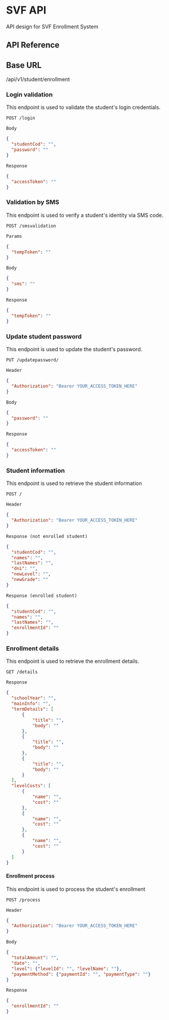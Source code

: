 # SVF API

API design for SVF Enrollment System

## API Reference

## Base URL
/api/v1/student/enrollment

### Login validation
This endpoint is used to validate the student's login credentials.

```http
POST /login
```

`Body`
```json
{
  "studentCod": "",
  "password": ""
}
```

`Response`
```json
{
  "accessToken": ""
}
```

### Validation by SMS
This endpoint is used to verify a student's identity via SMS code.

```http
POST /smsvalidation 
```

`Params`
```json
{
  "tempToken": ""
}
```

`Body`
```json
{
  "sms": ""
}
```

`Response`
```json
{
  "tempToken": ""
}
```

### Update student password
This endpoint is used to update the student's password.

```http
PUT /updatepassword/
```
`Header`
```json
{
  "Authorization": "Bearer YOUR_ACCESS_TOKEN_HERE"
}
```

`Body`
```json
{
  "password": ""
}
```


`Response`
```json
{
  "accessToken": ""
}
```

### Student information
This endpoint is used to retrieve the student information

```http
POST /
```
`Header`
```json
{
  "Authorization": "Bearer YOUR_ACCESS_TOKEN_HERE"
}
```

`Response (not enrolled student)`
```json
{
  "studentCod": "",
  "names": "",
  "lastNames": "",
  "dni": "",
  "newLevel": "",
  "newGrade": ""
}
```


`Response (enrolled student)`
```json
{
  "studentCod": "",
  "names": "",
  "lastNames": "",
  "enrollmentId": ""
}
```

### Enrollment details
This endpoint is used to retrieve the enrollment details.

```http
GET /details
```

`Response`
```json
{
  "schoolYear": "",
  "mainInfo": "",
  "termDetails": [
      {
          "title": "",
          "body": ""
      },
      {
          "title": "",
          "body": ""
      },
      {
          "title": "",
          "body": ""
      }
  ],
  "levelCosts": [
      {
          "name": "",
          "cost": ""
      },
      {
          "name": "",
          "cost": ""
      },
      {
          "name": "",
          "cost": ""
      }
  ]
}
```
#### Enrollment process
This endpoint is used to process the student's enrollment

```http
POST /process
```

`Header`
```json
{
  "Authorization": "Bearer YOUR_ACCESS_TOKEN_HERE"
}
```

`Body`
```json
{
  "totalAmount": "",
  "date": "",
  "level": {"levelId": "", "levelName": ""},
  "paymentMethod": {"paymentId": "", "paymentType": ""}
}
```

`Response`
```json
{
  "enrollmentId": ""
}
```
